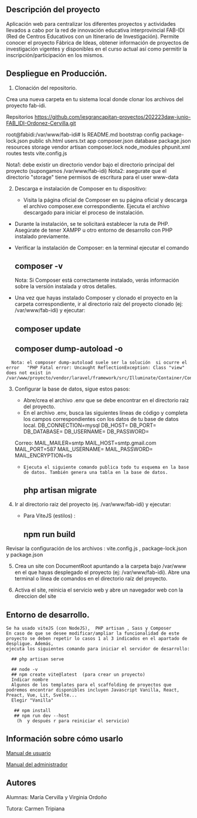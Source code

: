 ## Descripción del proyecto
Aplicación web para centralizar los diferentes proyectos y actividades llevados a cabo por la red de innovación educativa interprovincial FAB-IDI (Red de Centros Educativos con un Itinerario de Investigación).
Permite conocer el proyecto Fábrica de Ideas, obtener información de proyectos de investigación vigentes y disponibles en el curso actual  así como permitir la inscripción/participación en los mismos.


## Despliegue en Producción.

1. Clonación del repositorio.

Crea una nueva carpeta en tu sistema local donde clonar los archivos del proyecto fab-idi.

Repsitorios https://github.com/iesgrancapitan-proyectos/202223daw-junio-FAB_IDI-Ordonez-Cervilla.git

root@fabidi:/var/www/fab-idi# ls
README.md  bootstrap      config        package-lock.json  public     sh.html  users.txt
app        composer.json  database      package.json       resources  storage  vendor
artisan    composer.lock  node_modules  phpunit.xml        routes     tests    vite.config.js

   Nota1: debe existir un directorio vendor bajo el directorio principal del proyecto (supongamos /var/www/fab-idi)
   Nota2: asegurate que el directorio "storage" tiene permisos de escritura para el user  www-data

2.  Descarga e instalación de Composer en tu dispositivo:

    - Visita la página oficial de Composer en su página oficial y descarga el archivo composer.exe correspondiente.   Ejecuta el archivo descargado para iniciar el proceso  de instalación.
  -   Durante la instalación, se te solicitará establecer la ruta de PHP. Asegúrate de tener XAMPP u otro entorno de desarrollo con PHP instalado previamente.
  -   Verificar la instalación de Composer: en la terminal ejecutar  el comando
        ##   composer -v 
      Nota: Si Composer está correctamente instalado, verás información sobre la versión instalada y otros detalles.

   -    Una vez que hayas instalado Composer y clonado el proyecto en la carpeta correspondiente, ir al directorio raíz del proyecto clonado (ej: /var/www/fab-idi)  y ejecutar:
         ##   composer update
         ## composer dump-autoload -o
      Nota: el composer dump-autoload suele ser la solución  si ocurre el error   "PHP Fatal error: Uncaught ReflectionException: Class "view" does not exist in /var/www/proyecto/vendor/laravel/framework/src/Illuminate/Container/Container.php"

3. Configurar la base de datos, sigue estos pasos:

    - Abre/crea el archivo .env que se debe encontrar en el directorio raíz del proyecto.
    - En el archivo .env, busca las siguientes líneas de código y completa los campos correspondientes con los datos de tu base de datos local.
    DB_CONNECTION=mysql
    DB_HOST=
    DB_PORT=
    DB_DATABASE=
    DB_USERNAME=
    DB_PASSWORD=

    Correo:
    MAIL_MAILER=smtp
    MAIL_HOST=smtp.gmail.com
    MAIL_PORT=587
    MAIL_USERNAME=
    MAIL_PASSWORD=
    MAIL_ENCRYPTION=tls

    -     Ejecuta el siguiente comando publica todo tu esquema en la base de datos. También genera una tabla en la base de datos.
       ##   php artisan migrate


4.   Ir al directorio raiz del proyecto (ej. /var/www/fab-idi) y ejecutar:
     - Para ViteJS (estilos) :
       ## npm run build

   Revisar la configuración de los archivos :  vite.config.js ,  package-lock.json y  package.json

5. Crea un site con DocumentRoot apuntando a la carpeta bajo /var/www en el que hayas desplegado el proyecto (ej: /var/www/fab-idi).
Abre una terminal o línea de comandos en el directorio raíz del proyecto.

6. Activa el site, reinicia el servicio web  y abre un navegador web con la direccion del site  


## Entorno de desarrollo.
    Se ha usado viteJS (con NodeJS),  PHP artisan , Sass y Composer
    En caso de que se desee modificar/ampliar la funcionalidad de este proyecto se deben repetir lo casos 1 al 3 indicados en el apartado de despligue. Además,
    ejecuta los siguientes comando para iniciar el servidor de desarrollo:

      ## php artisan serve

      ## node -v
      ## npm create vite@latest  (para crear un proyecto)
      Indicar nombre
      Algunos de los templates para el scaffolding de proyectos que podremos encontrar disponibles incluyen Javascript Vanilla, React, Preact, Vue, Lit, Svelte...
      Elegir "Vanilla" 
      
       ## npm install
       ## npm run dev --host 
        (h  y después r para reiniciar el servicio)


## Información sobre cómo usarlo
 [Manual de usuario](https://github.com/iesgrancapitan-proyectos/202223daw-junio-FAB_IDI-Ordonez-Cervilla/wiki/10_1Doc_Manual_Usuario)
 
 [Manual del administrador](https://github.com/iesgrancapitan-proyectos/202223daw-junio-FAB_IDI-Ordonez-Cervilla/wiki/10_2Doc_Manual_Admin)
 

## Autores

Alumnas: María Cervilla y Virginia Ordoño

Tutora: Carmen Tripiana

